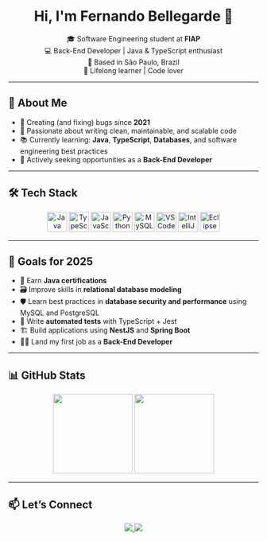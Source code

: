 <h1 align="center">Hi, I'm Fernando Bellegarde 👋</h1>

<p align="center">
  🎓 Software Engineering student at <strong>FIAP</strong><br>
  💻 Back-End Developer | Java & TypeScript enthusiast<br>
  📍 Based in São Paulo, Brazil<br>
  🧠 Lifelong learner | Code lover
</p>

---

## 🚀 About Me

- 🐞 Creating (and fixing) bugs since **2021**
- 🧼 Passionate about writing clean, maintainable, and scalable code
- 📚 Currently learning: **Java**, **TypeScript**, **Databases**, and software engineering best practices
- 💼 Actively seeking opportunities as a **Back-End Developer**

---

## 🛠️ Tech Stack

<p align="center">
  <img src="https://cdn.jsdelivr.net/gh/devicons/devicon/icons/java/java-original.svg" height="40" alt="Java"/>
  <img src="https://cdn.jsdelivr.net/gh/devicons/devicon/icons/typescript/typescript-original.svg" height="40" alt="TypeScript"/>
  <img src="https://cdn.jsdelivr.net/gh/devicons/devicon/icons/javascript/javascript-original.svg" height="40" alt="JavaScript"/>
  <img src="https://cdn.jsdelivr.net/gh/devicons/devicon/icons/python/python-original.svg" height="40" alt="Python"/>
  <img src="https://cdn.jsdelivr.net/gh/devicons/devicon/icons/mysql/mysql-original.svg" height="40" alt="MySQL"/>
  <img src="https://cdn.jsdelivr.net/gh/devicons/devicon/icons/vscode/vscode-original.svg" height="40" alt="VS Code"/>
  <img src="https://cdn.jsdelivr.net/gh/devicons/devicon/icons/intellij/intellij-original.svg" height="40" alt="IntelliJ"/>
  <img src="https://icon.icepanel.io/Technology/svg/Eclipse-IDE.svg" height="40" alt="Eclipse"/>
</p>

---

## 🎯 Goals for 2025

- 📜 Earn **Java certifications** 
- 🗃️ Improve skills in **relational database modeling**
- 🛡️ Learn best practices in **database security and performance** using MySQL and PostgreSQL
- 🧪 Write **automated tests** with TypeScript + Jest
- 🏗️ Build applications using **NestJS** and **Spring Boot**
- 👨‍💼 Land my first job as a **Back-End Developer**

---

## 📊 GitHub Stats

<div align="center">
  <img height="160em" src="https://github-readme-stats.vercel.app/api?username=fernandoBellegarde&show_icons=true&theme=react" />
  <img height="160em" src="https://github-readme-stats.vercel.app/api/top-langs/?username=fernandoBellegarde&layout=compact&theme=react" />
</div>

---

## 📫 Let’s Connect

<p align="center">
  <a href="mailto:bellegardefernando@gmail.com" target="_blank">
    <img src="https://img.shields.io/badge/-Gmail-D14836?style=flat&logo=gmail&logoColor=white" />
  </a>
  <a href="https://www.linkedin.com/in/fernandobellegarde" target="_blank">
    <img src="https://img.shields.io/badge/-LinkedIn-0A66C2?style=flat&logo=linkedin&logoColor=white" />
  </a>
</p>

